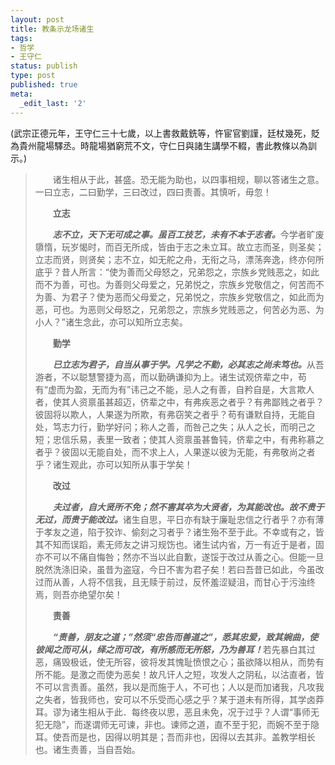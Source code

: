 ```yaml
---
layout: post
title: 教条示龙场诸生
tags:
- 哲学
- 王守仁
status: publish
type: post
published: true
meta:
  _edit_last: '2'
---
```

(武宗正德元年，王守仁三十七歲，以上書救戴銑等，忤宦官劉謹，廷杖幾死，貶為貴州龍場驛丞。時龍場猶窮荒不文，守仁日與諸生講學不輟，書此教條以為訓示。) 
<blockquote>　　诸生相从于此，甚盛。恐无能为助也，以四事相规，聊以答诸生之意。一曰立志，二曰勤学，三曰改过，四曰责善。其慎听，毋忽！

　　<strong>立志</strong>

　　<em><strong>志不立，天下无可成之事。虽百工技艺，未有不本于志者。</strong></em>今学者旷废隳惰，玩岁愒时，而百无所成，皆由于志之未立耳。故立志而圣，则圣矣；立志而贤，则贤矣；志不立，如无舵之舟，无衔之马，漂荡奔逸，终亦何所底乎？昔人所言：“使为善而父母怒之，兄弟怨之，宗族乡党贱恶之，如此而不为善，可也。为善则父母爱之，兄弟悦之，宗族乡党敬信之，何苦而不为善、为君子？使为恶而父母爱之，兄弟悦之，宗族乡党敬信之，如此而为恶，可也。为恶则父母怒之，兄弟怨之，宗族乡党贱恶之，何苦必为恶、为小人？”诸生念此，亦可以知所立志矣。

　　<strong>勤学</strong>

　　<em><strong>已立志为君子，自当从事于学。凡学之不勤，必其志之尚未笃也。</strong></em>从吾游者，不以聪慧警捷为高，而以勤确谦抑为上。诸生试观侪辈之中，苟有“虚而为盈，无而为有”讳己之不能，忌人之有善，自矜自是，大言欺人者，使其人资禀虽甚超迈，侪辈之中，有弗疾恶之者乎？有弗鄙贱之者乎？彼固将以欺人，人果遂为所欺，有弗窃笑之者乎？苟有谦默自持，无能自处，笃志力行，勤学好问；称人之善，而咎己之失；从人之长，而明己之短；忠信乐易，表里一致者；使其人资禀虽甚鲁钝，侪辈之中，有弗称慕之者乎？彼固以无能自处，而不求上人，人果遂以彼为无能，有弗敬尚之者乎？诸生观此，亦可以知所从事于学矣！

　　<strong>改过</strong>

　　<em><strong>夫过者，自大贤所不免；然不害其卒为大贤者，为其能改也。故不贵于无过，而贵于能改过。</strong></em>诸生自思，平日亦有缺于廉耻忠信之行者乎？亦有薄于孝友之道，陷于狡诈、偷刻之习者乎？诸生殆不至于此。不幸或有之，皆其不知而误蹈，素无师友之讲习规饬也。诸生试内省，万一有近于是者，固亦不可以不痛自悔咎；然亦不当以此自歉，遂馁于改过从善之心。但能一旦脱然洗涤旧染，虽昔为盗寇，今日不害为君子矣！若曰吾昔已如此，今虽改过而从善，人将不信我，且无赎于前过，反怀羞涩疑沮，而甘心于污浊终焉，则吾亦绝望尔矣！

　　<strong>责善</strong>

　　<em><strong>“责善，朋友之道；”然须“忠告而善道之”，悉其忠爱，致其婉曲，使彼闻之而可从，绎之而可改，有所感而无所怒，乃为善耳！</strong></em>若先暴白其过恶，痛毁极诋，使无所容，彼将发其愧耻愤恨之心；虽欲降以相从，而势有所不能。是激之而使为恶矣！故凡讦人之短，攻发人之阴私，以沽直者，皆不可以言责善。虽然，我以是而施于人，不可也；人以是而加诸我，凡攻我之失者，皆我师也，安可以不乐受而心感之乎？某于道未有所得，其学卤莽耳。谬为诸生相从于此．每终夜以思，恶且未免，况于过乎？人谓“事师无犯无隐”，而遂谓师无可谏，非也。谏师之道，直不至于犯，而婉不至于隐耳。使吾而是也，因得以明其是；吾而非也，因得以去其非。盖教学相长也。诸生责善，当自吾始。</blockquote>
